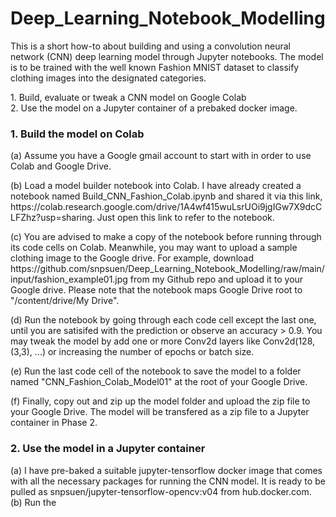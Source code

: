 # Deep_Learning_Notebook_Modelling
This is a short how-to about building and using a convolution neural network (CNN) deep learning model through Jupyter notebooks. The model is to be trained with the well known Fashion MNIST dataset to classify clothing images into the designated categories.
<p>
  1. Build, evaluate or tweak a CNN model on Google Colab <br>
  2. Use the model on a Jupyter container of a prebaked docker image.
 
### 1. Build the model on Colab
<p>
  (a) Assume you have a Google gmail account to start with in order to use Colab and Google Drive. 
<p>
  (b) Load a model builder notebook into Colab. I have already created a notebook named Build_CNN_Fashion_Colab.ipynb and shared it via this link, https://colab.research.google.com/drive/1A4wf415wuLsrUOi9jgIGw7X9dcCLFZhz?usp=sharing. Just open this link to refer to the notebook.
<p>
  (c) You are advised to make a copy of the notebook before running through its code cells on Colab. Meanwhile, you may want to upload a sample clothing image to the Google drive. For example, download https://github.com/snpsuen/Deep_Learning_Notebook_Modelling/raw/main/input/fashion_example01.jpg from my Github repo and upload it to your Google drive. Please note that the notebook maps Google Drive root to "/content/drive/My Drive".
<p>
  (d) Run the notebook by going through each code cell except the last one, until you are satisifed with the prediction or observe an accuracy > 0.9. You may tweak the model by add one or more Conv2d layers like Conv2d(128, (3,3), ...) or increasing the number of epochs or batch size.
<p>
  (e) Run the last code cell of the notebook to save the model to a folder named "CNN_Fashion_Colab_Model01" at the root of your Google Drive.
<p>
  (f) Finally, copy out and zip up the model folder and upload the zip file to your Google Drive. The model will be transfered as a zip file to a Jupyter container in Phase 2.
  
### 2. Use the model in a Jupyter container
  <p>
    (a) I have pre-baked a suitable jupyter-tensorflow docker image that comes with all the necessary packages for running the CNN model. It is ready to be pulled as snpsuen/jupyter-tensorflow-opencv:v04 from hub.docker.com.
    (b) Run the 
